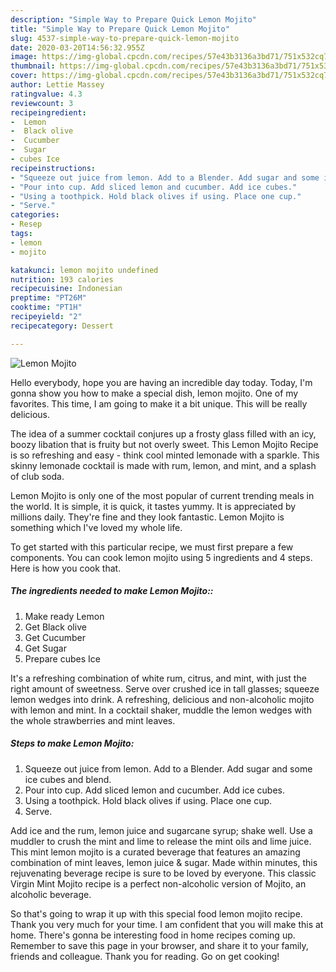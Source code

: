 ```yaml
---
description: "Simple Way to Prepare Quick Lemon Mojito"
title: "Simple Way to Prepare Quick Lemon Mojito"
slug: 4537-simple-way-to-prepare-quick-lemon-mojito
date: 2020-03-20T14:56:32.955Z
image: https://img-global.cpcdn.com/recipes/57e43b3136a3bd71/751x532cq70/lemon-mojito-recipe-main-photo.jpg
thumbnail: https://img-global.cpcdn.com/recipes/57e43b3136a3bd71/751x532cq70/lemon-mojito-recipe-main-photo.jpg
cover: https://img-global.cpcdn.com/recipes/57e43b3136a3bd71/751x532cq70/lemon-mojito-recipe-main-photo.jpg
author: Lettie Massey
ratingvalue: 4.3
reviewcount: 3
recipeingredient:
-  Lemon
-  Black olive
-  Cucumber
-  Sugar
- cubes Ice
recipeinstructions:
- "Squeeze out juice from lemon. Add to a Blender. Add sugar and some ice cubes and blend."
- "Pour into cup. Add sliced lemon and cucumber. Add ice cubes."
- "Using a toothpick. Hold black olives if using. Place one cup."
- "Serve."
categories:
- Resep
tags:
- lemon
- mojito

katakunci: lemon mojito undefined
nutrition: 193 calories
recipecuisine: Indonesian
preptime: "PT26M"
cooktime: "PT1H"
recipeyield: "2"
recipecategory: Dessert

---
```



![Lemon Mojito](https://img-global.cpcdn.com/recipes/57e43b3136a3bd71/751x532cq70/lemon-mojito-recipe-main-photo.jpg)

Hello everybody, hope you are having an incredible day today. Today, I'm gonna show you how to make a special dish, lemon mojito. One of my favorites. This time, I am going to make it a bit unique. This will be really delicious.

The idea of a summer cocktail conjures up a frosty glass filled with an icy, boozy libation that is fruity but not overly sweet. This Lemon Mojito Recipe is so refreshing and easy - think cool minted lemonade with a sparkle. This skinny lemonade cocktail is made with rum, lemon, and mint, and a splash of club soda.

Lemon Mojito is only one of the most popular of current trending meals in the world. It is simple, it is quick, it tastes yummy. It is appreciated by millions daily. They're fine and they look fantastic. Lemon Mojito is something which I've loved my whole life.


To get started with this particular recipe, we must first prepare a few components. You can cook lemon mojito using 5 ingredients and 4 steps. Here is how you cook that.

##### The ingredients needed to make Lemon Mojito::

1. Make ready  Lemon
1. Get  Black olive
1. Get  Cucumber
1. Get  Sugar
1. Prepare cubes Ice


It&#39;s a refreshing combination of white rum, citrus, and mint, with just the right amount of sweetness. Serve over crushed ice in tall glasses; squeeze lemon wedges into drink. A refreshing, delicious and non-alcoholic mojito with lemon and mint. In a cocktail shaker, muddle the lemon wedges with the whole strawberries and mint leaves. 

##### Steps to make Lemon Mojito:

1. Squeeze out juice from lemon. Add to a Blender. Add sugar and some ice cubes and blend.
1. Pour into cup. Add sliced lemon and cucumber. Add ice cubes.
1. Using a toothpick. Hold black olives if using. Place one cup.
1. Serve.


Add ice and the rum, lemon juice and sugarcane syrup; shake well. Use a muddler to crush the mint and lime to release the mint oils and lime juice. This mint lemon mojito is a curated beverage that features an amazing combination of mint leaves, lemon juice &amp; sugar. Made within minutes, this rejuvenating beverage recipe is sure to be loved by everyone. This classic Virgin Mint Mojito recipe is a perfect non-alcoholic version of Mojito, an alcoholic beverage. 

So that's going to wrap it up with this special food lemon mojito recipe. Thank you very much for your time. I am confident that you will make this at home. There's gonna be interesting food in home recipes coming up. Remember to save this page in your browser, and share it to your family, friends and colleague. Thank you for reading. Go on get cooking!
